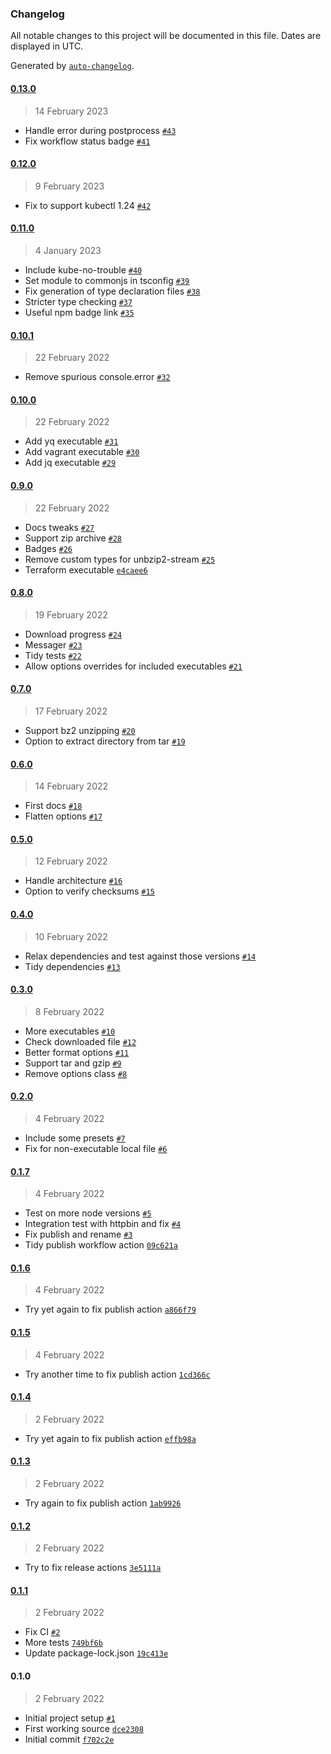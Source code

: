 ### Changelog

All notable changes to this project will be documented in this file. Dates are displayed in UTC.

Generated by [`auto-changelog`](https://github.com/CookPete/auto-changelog).

#### [0.13.0](https://github.com/plumdog/fetch-executable/compare/0.12.0...0.13.0)

> 14 February 2023

- Handle error during postprocess [`#43`](https://github.com/plumdog/fetch-executable/pull/43)
- Fix workflow status badge [`#41`](https://github.com/plumdog/fetch-executable/pull/41)

#### [0.12.0](https://github.com/plumdog/fetch-executable/compare/0.11.0...0.12.0)

> 9 February 2023

- Fix to support kubectl 1.24 [`#42`](https://github.com/plumdog/fetch-executable/pull/42)

#### [0.11.0](https://github.com/plumdog/fetch-executable/compare/0.10.1...0.11.0)

> 4 January 2023

- Include kube-no-trouble [`#40`](https://github.com/plumdog/fetch-executable/pull/40)
- Set module to commonjs in tsconfig [`#39`](https://github.com/plumdog/fetch-executable/pull/39)
- Fix generation of type declaration files [`#38`](https://github.com/plumdog/fetch-executable/pull/38)
- Stricter type checking [`#37`](https://github.com/plumdog/fetch-executable/pull/37)
- Useful npm badge link [`#35`](https://github.com/plumdog/fetch-executable/pull/35)

#### [0.10.1](https://github.com/plumdog/fetch-executable/compare/0.10.0...0.10.1)

> 22 February 2022

- Remove spurious console.error [`#32`](https://github.com/plumdog/fetch-executable/pull/32)

#### [0.10.0](https://github.com/plumdog/fetch-executable/compare/0.9.0...0.10.0)

> 22 February 2022

- Add yq executable [`#31`](https://github.com/plumdog/fetch-executable/pull/31)
- Add vagrant executable [`#30`](https://github.com/plumdog/fetch-executable/pull/30)
- Add jq executable [`#29`](https://github.com/plumdog/fetch-executable/pull/29)

#### [0.9.0](https://github.com/plumdog/fetch-executable/compare/0.8.0...0.9.0)

> 22 February 2022

- Docs tweaks [`#27`](https://github.com/plumdog/fetch-executable/pull/27)
- Support zip archive [`#28`](https://github.com/plumdog/fetch-executable/pull/28)
- Badges [`#26`](https://github.com/plumdog/fetch-executable/pull/26)
- Remove custom types for unbzip2-stream [`#25`](https://github.com/plumdog/fetch-executable/pull/25)
- Terraform executable [`e4caee6`](https://github.com/plumdog/fetch-executable/commit/e4caee673a1511f501900ef83edb3e8fc78d3fed)

#### [0.8.0](https://github.com/plumdog/fetch-executable/compare/0.7.0...0.8.0)

> 19 February 2022

- Download progress [`#24`](https://github.com/plumdog/fetch-executable/pull/24)
- Messager [`#23`](https://github.com/plumdog/fetch-executable/pull/23)
- Tidy tests [`#22`](https://github.com/plumdog/fetch-executable/pull/22)
- Allow options overrides for included executables [`#21`](https://github.com/plumdog/fetch-executable/pull/21)

#### [0.7.0](https://github.com/plumdog/fetch-executable/compare/0.6.0...0.7.0)

> 17 February 2022

- Support bz2 unzipping [`#20`](https://github.com/plumdog/fetch-executable/pull/20)
- Option to extract directory from tar [`#19`](https://github.com/plumdog/fetch-executable/pull/19)

#### [0.6.0](https://github.com/plumdog/fetch-executable/compare/0.5.0...0.6.0)

> 14 February 2022

- First docs [`#18`](https://github.com/plumdog/fetch-executable/pull/18)
- Flatten options [`#17`](https://github.com/plumdog/fetch-executable/pull/17)

#### [0.5.0](https://github.com/plumdog/fetch-executable/compare/0.4.0...0.5.0)

> 12 February 2022

- Handle architecture [`#16`](https://github.com/plumdog/fetch-executable/pull/16)
- Option to verify checksums [`#15`](https://github.com/plumdog/fetch-executable/pull/15)

#### [0.4.0](https://github.com/plumdog/fetch-executable/compare/0.3.0...0.4.0)

> 10 February 2022

- Relax dependencies and test against those versions [`#14`](https://github.com/plumdog/fetch-executable/pull/14)
- Tidy dependencies [`#13`](https://github.com/plumdog/fetch-executable/pull/13)

#### [0.3.0](https://github.com/plumdog/fetch-executable/compare/0.2.0...0.3.0)

> 8 February 2022

- More executables [`#10`](https://github.com/plumdog/fetch-executable/pull/10)
- Check downloaded file [`#12`](https://github.com/plumdog/fetch-executable/pull/12)
- Better format options [`#11`](https://github.com/plumdog/fetch-executable/pull/11)
- Support tar and gzip [`#9`](https://github.com/plumdog/fetch-executable/pull/9)
- Remove options class [`#8`](https://github.com/plumdog/fetch-executable/pull/8)

#### [0.2.0](https://github.com/plumdog/fetch-executable/compare/0.1.7...0.2.0)

> 4 February 2022

- Include some presets [`#7`](https://github.com/plumdog/fetch-executable/pull/7)
- Fix for non-executable local file [`#6`](https://github.com/plumdog/fetch-executable/pull/6)

#### [0.1.7](https://github.com/plumdog/fetch-executable/compare/0.1.6...0.1.7)

> 4 February 2022

- Test on more node versions [`#5`](https://github.com/plumdog/fetch-executable/pull/5)
- Integration test with httpbin and fix [`#4`](https://github.com/plumdog/fetch-executable/pull/4)
- Fix publish and rename [`#3`](https://github.com/plumdog/fetch-executable/pull/3)
- Tidy publish workflow action [`09c621a`](https://github.com/plumdog/fetch-executable/commit/09c621a70baaa2d6c4fdd85e2f32fc26c211e4a6)

#### [0.1.6](https://github.com/plumdog/fetch-executable/compare/0.1.5...0.1.6)

> 4 February 2022

- Try yet again to fix publish action [`a866f79`](https://github.com/plumdog/fetch-executable/commit/a866f79cc52bbc02d076066675c971db5cc831b1)

#### [0.1.5](https://github.com/plumdog/fetch-executable/compare/0.1.4...0.1.5)

> 4 February 2022

- Try another time to fix publish action [`1cd366c`](https://github.com/plumdog/fetch-executable/commit/1cd366c041d6c9c8aacfef690652ebb64f94a5a6)

#### [0.1.4](https://github.com/plumdog/fetch-executable/compare/0.1.3...0.1.4)

> 2 February 2022

- Try yet again to fix publish action [`effb98a`](https://github.com/plumdog/fetch-executable/commit/effb98adad68befb040e1e55c6e9f4ffd6f4dfc6)

#### [0.1.3](https://github.com/plumdog/fetch-executable/compare/0.1.2...0.1.3)

> 2 February 2022

- Try again to fix publish action [`1ab9926`](https://github.com/plumdog/fetch-executable/commit/1ab9926eec862355bf51f1c71144b2146b60ea1c)

#### [0.1.2](https://github.com/plumdog/fetch-executable/compare/0.1.1...0.1.2)

> 2 February 2022

- Try to fix release actions [`3e5111a`](https://github.com/plumdog/fetch-executable/commit/3e5111abc650f9967daf4b24decdeb672a7e0a76)

#### [0.1.1](https://github.com/plumdog/fetch-executable/compare/0.1.0...0.1.1)

> 2 February 2022

- Fix CI [`#2`](https://github.com/plumdog/fetch-executable/pull/2)
- More tests [`749bf6b`](https://github.com/plumdog/fetch-executable/commit/749bf6bdbeea8f818f57709717224cd965ab407b)
- Update package-lock.json [`19c413e`](https://github.com/plumdog/fetch-executable/commit/19c413e8112b6e8654e93a403d1f3db5e96cd994)

#### 0.1.0

> 2 February 2022

- Initial project setup [`#1`](https://github.com/plumdog/fetch-executable/pull/1)
- First working source [`dce2308`](https://github.com/plumdog/fetch-executable/commit/dce23088481fbff1a0e6319d7fa887479fa1135a)
- Initial commit [`f702c2e`](https://github.com/plumdog/fetch-executable/commit/f702c2e22e58ef8a10a3a5dea5bd9254acfc4d11)
